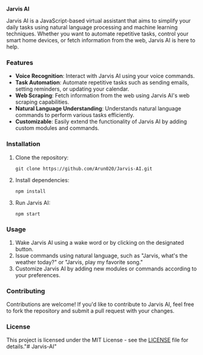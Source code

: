**Jarvis AI**

Jarvis AI is a JavaScript-based virtual assistant that aims to simplify your daily tasks using natural language processing and machine learning techniques. Whether you want to automate repetitive tasks, control your smart home devices, or fetch information from the web, Jarvis AI is here to help.

### Features

- **Voice Recognition**: Interact with Jarvis AI using your voice commands.
- **Task Automation**: Automate repetitive tasks such as sending emails, setting reminders, or updating your calendar.
- **Web Scraping**: Fetch information from the web using Jarvis AI's web scraping capabilities.
- **Natural Language Understanding**: Understands natural language commands to perform various tasks efficiently.
- **Customizable**: Easily extend the functionality of Jarvis AI by adding custom modules and commands.

### Installation

1. Clone the repository:
   ```
   git clone https://github.com/Arun020/Jarvis-AI.git
   ```

2. Install dependencies:
   ```
   npm install
   ```

3. Run Jarvis AI:
   ```
   npm start
   ```

### Usage

1. Wake Jarvis AI using a wake word or by clicking on the designated button.
2. Issue commands using natural language, such as "Jarvis, what's the weather today?" or "Jarvis, play my favorite song."
3. Customize Jarvis AI by adding new modules or commands according to your preferences.

### Contributing

Contributions are welcome! If you'd like to contribute to Jarvis AI, feel free to fork the repository and submit a pull request with your changes.

### License

This project is licensed under the MIT License - see the [LICENSE](LICENSE) file for details."# Jarvis-AI" 
